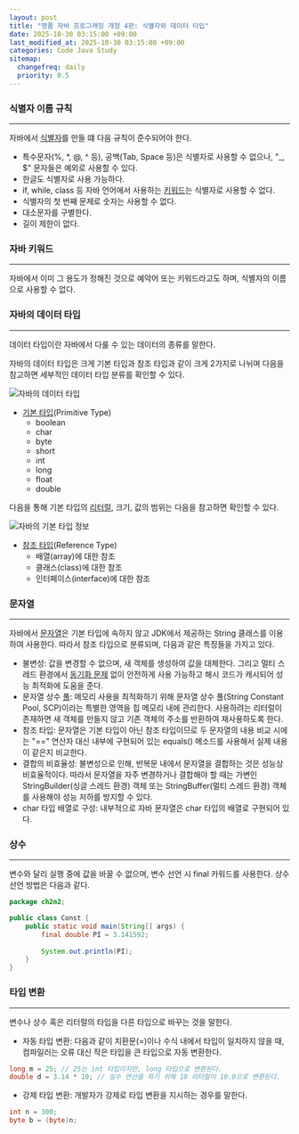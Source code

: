 ```yaml
---
layout: post
title: "명품 자바 프로그래밍 개정 4판: 식별자와 데이터 타입"
date: 2025-10-30 03:15:00 +09:00
last_modified_at: 2025-10-30 03:15:00 +09:00
categories: Code Java Study
sitemap:
  changefreq: daily
  priority: 0.5
---
```


### 식별자 이름 규칙
---
 자바에서 [식별자][1]를 만들 떄 다음 규칙이 준수되어야 한다.

 * 특수문자(%, *, @, ^ 등), 공백(Tab, Space 등)은 식별자로 사용할 수 없으나, "_, $" 문자들은 예외로 사용할 수 있다.
 * 한글도 식별자로 사용 가능하다.
 * if, while, class 등 자바 언어에서 사용하는 [키워드][2]는 식별자로 사용할 수 없다.
 * 식별자의 첫 번째 문제로 숫자는 사용할 수 없다.
 * 대소문자를 구별한다.
 * 길이 제한이 없다.

### 자바 키워드
---
 자바에서 이미 그 용도가 정해진 것으로 예악어 또는 키워드라고도 하며, 식별자의 이름으로 사용할 수 없다.
 
### 자바의 데이터 타입
---
 데이터 타입이란 자바에서 다룰 수 있는 데이터의 종류를 말한다.

 자바의 데이터 타입은 크게 기본 타입과 참조 타입과 같이 크게 2가지로 나뉘며 다음을 참고하면 세부적인 데이터 타입 분류를 확인할 수 있다.

![자바의 데이터 타입](https://drive.google.com/thumbnail?id=1o5Mo4v-8i1ossHm-dJ6Qi3ysvRBOsHWv&sz=w1000)

 * [기본 타입][3](Primitive Type)
	* boolean
	* char
	* byte
	* short
	* int
	* long
	* float
	* double

 다음을 통해 기본 타입의 [리터럴][4], 크기, 값의 범위는 다음을 참고하면 확인할 수 있다.

![자바의 기본 타입 정보](https://drive.google.com/thumbnail?id=1jZEPcyotqqZZKLtIOS_4Y8_yfG6Iyoz9&sz=w1000)

 * [참조 타입][5](Reference Type)
	* 배열(array)에 대한 참조
	* 클래스(class)에 대한 참조
	* 인터페이스(interface)에 대한 참조

### 문자열
---
 자바에서 [문자열][6]은 기본 타입에 속하지 않고 JDK에서 제공하는 String 클래스를 이용하여 사용한다. 따라서 참조 타입으로 분류되며, 다음과 같은 특징들을 가지고 있다.

 * 불변성: 값을 변경할 수 없으며, 새 객체를 생성하여 값을 대체한다. 그리고 멀티 스레드 환경에서 [동기화 문제][6] 없이 안전하게 사용 가능하고 해시 코드가 캐시되어 성능 최적화에 도움을 준다.
 * 문자열 상수 [풀][7]: 메모리 사용을 최적화하기 위해 문자열 상수 풀(String Constant Pool, SCP)이라는 특별한 영역을 힙 메모리 내에 관리한다. 사용하려는 리터럴이 존재하면 새 객체를 만들지 않고 기존 객체의 주소를 반환하여 재사용하도록 한다.
 * 참조 타입: 문자열은 기본 타입이 아닌 참조 타입이므로 두 문자열의 내용 비교 시에는 "==" 연산자 대신 내부에 구현되어 있는 equals() 메소드를 사용해서 실제 내용이 같은지 비교한다.
 * 결합의 비효율성: 불변성으로 인해, 반복문 내에서 문자열을 결합하는 것은 성능상 비효율적이다. 따라서 문자열을 자주 변경하거나 결합해야 할 때는 가변인 StringBuilder(싱글 스레드 환경) 객체 또는 StringBuffer(멀티 스레드 환경) 객체를 사용해야 성능 저하를 방지할 수 있다.
 * char 타입 배열로 구성: 내부적으로 자바 문자열은 char 타입의 배열로 구현되어 있다.

### 상수
---
 변수와 달리 실행 중에 값을 바꿀 수 없으며, 변수 선언 시 final 카워드를 사용한다. 상수 선언 방법은 다음과 같다.

```java
package ch2n2;

public class Const {
	public static void main(String[] args) {
		final double PI = 3.141592;
		
		System.out.println(PI);
	}
}
```

### 타입 변환
---
 변수나 상수 혹은 리터럴의 타입을 다른 타입으로 바꾸는 것을 말한다.
 
 * 자동 타입 변환: 다음과 같이 치환문(=)이나 수식 내에서 타입이 일치하지 않을 때, 컴파일러는 오류 대신 작은 타입을 큰 타입으로 자동 변환한다.

```java
long m = 25; // 25는 int 타입이지만, long 타입으로 변환된다.
double d = 3.14 * 10; // 실수 연산을 하기 위해 10 리터럴이 10.0으로 변환된다.
```

 * 강제 타입 변환: 개발자가 강제로 타입 변환을 지시하는 경우를 말한다.

```java
int n = 300;
byte b = (byte)n;
```

 [1]: https://ko.wikipedia.org/wiki/%EC%8B%9D%EB%B3%84%EC%9E%90 "클래스, 변수, 상수, 메소드 등에 붙이는 이름을 말한다."
 [2]: https://en.wikipedia.org/wiki/List_of_Java_keywords "변수, 메소드, 클래스 명 또는 기타 식별자와 같은 구문에서 사용할 수 없는 미리 정의된 의미를 갖는 예악어를 의미한다."
 [3]: https://docs.oracle.com/javase/tutorial/java/nutsandbolts/datatypes.html "스택 메모리 영역에 변수에 할당한 값이 직접 저장된다."
  [4]: https://en.wikipedia.org/wiki/Literal_(mathematical_logic) "프로그램에 직접 표현한 값을 말한다."
 [5]: https://docs.oracle.com/javase/tutorial/java/nutsandbolts/arrays.html "힙 메모리 영역에 객체가 저장된다. 이는 스택 메모리 주소 값에 객체를 참조하는데 필요한 주소 값 전체를 나타내는 참조 변수가 생성된다는 것을 의미한다."
 [6]: https://en.wikipedia.org/wiki/String_interning "문자열 인터닝은 불변이어야 하는 각 고유 문자열 값의 복사본을 하나만 저장하는 방법이다. 인터닝하면 문자열을 만들거나 인턴할 때 더 많은 시간이 필요하지만 일부 문자열 처리 작업을 더 시간 효율적이거나 공간 효율적으로 만든다는 특징이 있다."
 [7]: https://en.wikipedia.org/wiki/Object_pool_pattern "필요에 따라 객체 공간을 할당하고 파괴하는 대신 사용할 준비가 된 초기화된 객체 공간을 사용하는 소프트웨어 생성 패턴으로 풀에서 객체를 요청하고 반환된 객체에 대한 작업을 수행한다. 이는 자바의 플랫폼 독립성과 JVM의 메모리 관리라는 큰 시스템의 특징 때문에 필연적인 최적화 메커니즘이다."
